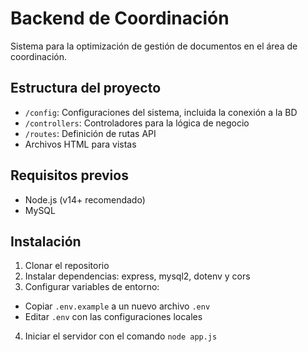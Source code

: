 # Backend de Coordinación

Sistema para la optimización de gestión de documentos en el área de coordinación.

## Estructura del proyecto

- `/config`: Configuraciones del sistema, incluida la conexión a la BD
- `/controllers`: Controladores para la lógica de negocio
- `/routes`: Definición de rutas API
- Archivos HTML para vistas

## Requisitos previos

- Node.js (v14+ recomendado)
- MySQL

## Instalación

1. Clonar el repositorio
2. Instalar dependencias: express, mysql2, dotenv y cors
3. Configurar variables de entorno:
- Copiar `.env.example` a un nuevo archivo `.env`
- Editar `.env` con las configuraciones locales
4. Iniciar el servidor con el comando `node app.js`
